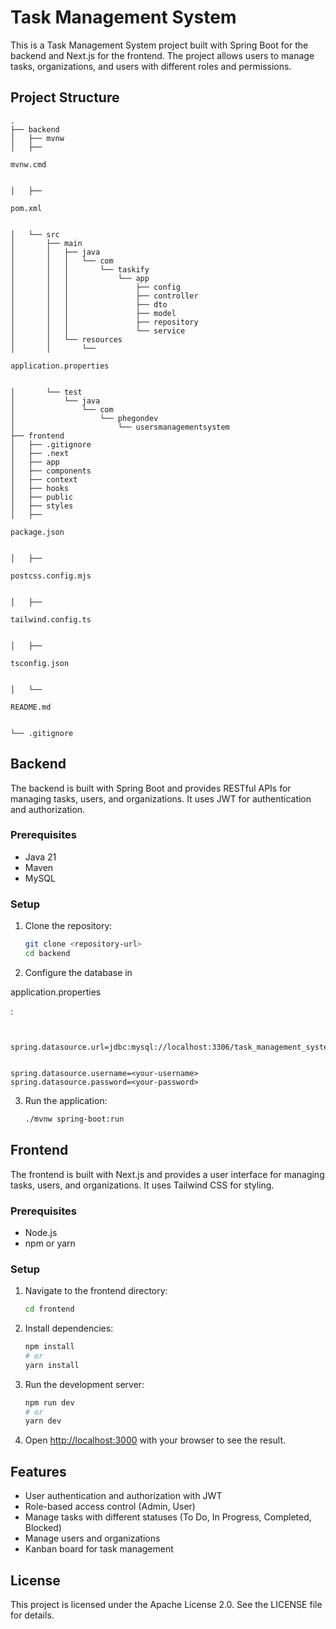 

# Task Management System

This is a Task Management System project built with Spring Boot for the backend and Next.js for the frontend. The project allows users to manage tasks, organizations, and users with different roles and permissions.

## Project Structure

```
.
├── backend
│   ├── mvnw
│   ├── 

mvnw.cmd


│   ├── 

pom.xml


│   └── src
│       ├── main
│       │   ├── java
│       │   │   └── com
│       │   │       └── taskify
│       │   │           └── app
│       │   │               ├── config
│       │   │               ├── controller
│       │   │               ├── dto
│       │   │               ├── model
│       │   │               ├── repository
│       │   │               └── service
│       │   └── resources
│       │       └── 

application.properties


│       └── test
│           └── java
│               └── com
│                   └── phegondev
│                       └── usersmanagementsystem
├── frontend
│   ├── .gitignore
│   ├── .next
│   ├── app
│   ├── components
│   ├── context
│   ├── hooks
│   ├── public
│   ├── styles
│   ├── 

package.json


│   ├── 

postcss.config.mjs


│   ├── 

tailwind.config.ts


│   ├── 

tsconfig.json


│   └── 

README.md


└── .gitignore
```

## Backend

The backend is built with Spring Boot and provides RESTful APIs for managing tasks, users, and organizations. It uses JWT for authentication and authorization.

### Prerequisites

- Java 21
- Maven
- MySQL

### Setup

1. Clone the repository:
   ```sh
   git clone <repository-url>
   cd backend
   ```

2. Configure the database in 

application.properties

:
   ```properties


   spring.datasource.url=jdbc:mysql://localhost:3306/task_management_system


   spring.datasource.username=<your-username>
   spring.datasource.password=<your-password>
   ```

3. Run the application:
   ```sh
   ./mvnw spring-boot:run
   ```

## Frontend

The frontend is built with Next.js and provides a user interface for managing tasks, users, and organizations. It uses Tailwind CSS for styling.

### Prerequisites

- Node.js
- npm or yarn

### Setup

1. Navigate to the frontend directory:
   ```sh
   cd frontend
   ```

2. Install dependencies:
   ```sh
   npm install
   # or
   yarn install
   ```

3. Run the development server:
   ```sh
   npm run dev
   # or
   yarn dev
   ```

4. Open [http://localhost:3000](http://localhost:3000) with your browser to see the result.

## Features

- User authentication and authorization with JWT
- Role-based access control (Admin, User)
- Manage tasks with different statuses (To Do, In Progress, Completed, Blocked)
- Manage users and organizations
- Kanban board for task management

## License

This project is licensed under the Apache License 2.0. See the LICENSE file for details.
